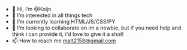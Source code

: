 - 👋 Hi, I’m @Koijn
- 👀 I’m interested in all things tech
- 🌱 I’m currently learning HTML/JS/CSS/PY
- 💞️ I’m looking to collaborate on im a newbie, but if you need help and think i can provide it, i'd love to give it a shot!
- 📫 How to reach me malt2158@gmail.com

<!---
Koijn/Koijn is a ✨ special ✨ repository because its `README.md` (this file) appears on your GitHub profile.
You can click the Preview link to take a look at your changes.
--->
